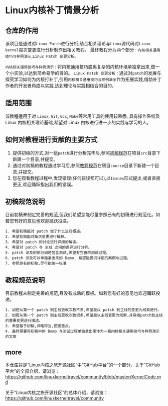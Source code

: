 # Linux内核补丁情景分析

## 仓库的作用

该项目是通过对`Linux Patch`进行分析,结合相关理论与`Linux`源代码对`Linux kernel`每次变更进行分析制作出相关教程。
最终教程分为两个部分 : `内核相关通用技巧与样例演示`,`Linux Patch 变更分析`。

`内核相关通用技巧与样例演示` : 将内核通用技巧脱离复杂的内核环境单独拿出来,做一个小实验,以达到简单易学的目的。
`Linux Patch 变更分析` : 通过对`patch`的发展与探究学习如何为内核打补丁,引用`内核相关通用技巧与样例演示`作为拓展实践,借助补丁作者的开发者角度以实践,达到理论与实践相结合的目的。


## 适用范围

该教程适用于对 `Linux`, `Git`, `Gcc`, `Make`等常用工具的使用较熟悉, 具有操作系统及 Linux 内核相关理论基础,希望对 Linux 内核进行进一步的实践与学习的人。

## 如何对教程进行贡献的主要方式
1. 提供初稿的方式,对一组`patch`进行分析完毕后,参照[初稿规范](#1)在项目`src`目录下新建一个目录,并提交。
2. 通过对初稿的教程通过学习后,参照[教程规范](#2)在项目`course`目录下新建一个目录,并提交。
3. 您在观看教程过程中,发现错误(任何错误都可以),以`Issues`形式提出,或者直接更正,欢迎踊跃指出我们的错误。

## <span id="1"> 初稿规范说明 </span>
目前初稿未制定完善的规范,但我们希望您能尽量参照已有的初稿进行规范化。如若您有好的意见也欢迎踊跃投递。
```
1. 希望初稿能对 patch 做了什么进行概述。
2. 希望初稿能对每次变更进行解释。
3. 希望对 patch 的讨论进行详细的解读。
4. 希望对 patch 与 主线 之间的差异进行分析。
5. patch 涉及的部分如若包含测试,希望有完善的测试过程。
6. patch 涉及可以单独拿出来的 Demo, 希望能提供详细的案例与过程。
7. 参照原有的初稿,尽可能统一标准
```

## <span id="2"> 教程规范说明 </span>
目前教程未制定完善的规范,且没有成熟的模板。如若您有好的意见也欢迎踊跃投递。
```
1. 如若从第一个 patch 到主线更改次数不多,希望能以 patch 到主线的变更为线索进行。
2. 如若从第一个 patch 到主线更改次数很多,希望能以主线变更为线索,并穿插patch到主线的重要变更进行描述。
3. 希望基于初稿,详略得当,把握重点。
4. 最终需要将初稿中的 Demo 与测试过程单独拿出来作为一篇内核相关通用技巧与样例演示的文章
```

## more

本仓库只是“Linux内核之旅开源社区”中“GitHub平台”的一个部分，关于“GitHub平台”的全部介绍，请浏览：
https://github.com/linuxkerneltravel/community/blob/master/KernelCode.md

关于“Linux内核之旅开源社区”的总体介绍，请浏览：
https://github.com/linuxkerneltravel/community

